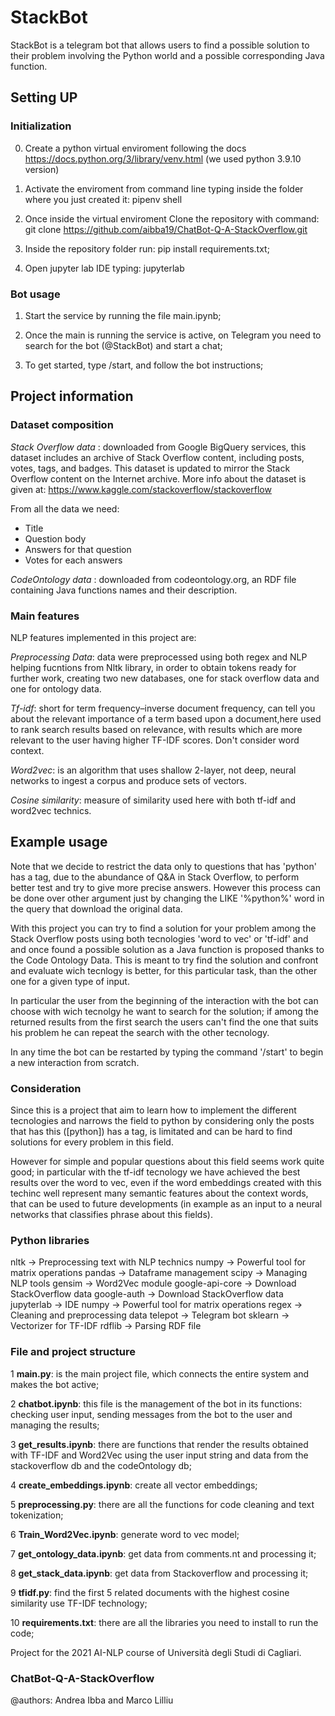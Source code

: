 # StackBot

StackBot is a telegram bot that allows users to find a possible solution to their problem involving the Python world and a possible corresponding Java function. 

## Setting UP 


### Initialization

0. Create a python virtual enviroment following the docs https://docs.python.org/3/library/venv.html (we used python 3.9.10 version)

1. Activate the enviroment from command line typing inside the folder where you just created it: pipenv shell

2. Once inside the virtual enviroment Clone the repository with command: git clone https://github.com/aibba19/ChatBot-Q-A-StackOverflow.git

3. Inside the repository folder run: pip install requirements.txt;

4. Open jupyter lab IDE typing: jupyterlab

### Bot usage 

1. Start the service by running the file main.ipynb;

2. Once the main is running the service is active, on Telegram you need to search for the bot (@StackBot) and start a chat;

3. To get started, type /start, and follow the bot instructions;


## Project information

### Dataset composition

*Stack Overflow data* : downloaded from Google BigQuery services, this dataset includes an archive of Stack Overflow content, including posts, votes, tags, and badges. This dataset is updated to mirror the Stack Overflow content on the Internet archive. More info about the dataset is given at: https://www.kaggle.com/stackoverflow/stackoverflow

From all the data we need:

* Title
* Question body
* Answers for that question
* Votes for each answers


*CodeOntology data* : downloaded from codeontology.org, an RDF file containing Java functions names and their description.

### Main  features
NLP features implemented in this project are:

*Preprocessing Data*: data were preprocessed using both regex and NLP helping fucntions from Nltk library, in order to obtain tokens ready for further work, creating two new databases, one for stack overflow data and one for ontology data.

*Tf-idf*: short for term frequency–inverse document frequency, can tell you about the relevant importance of a term based upon a document,here used to rank search results based on relevance, with results which are more relevant to the user having higher TF-IDF scores. Don't consider word context.

*Word2vec*: is an algorithm that uses shallow 2-layer, not deep, neural networks to ingest a corpus and produce sets of vectors.

*Cosine similarity*: measure of similarity used here with both tf-idf and word2vec technics.

## Example usage 

Note that we decide to restrict the data only to questions that has 'python' has a tag, due to the abundance of Q&A in Stack Overflow, to perform better test and try to give more precise answers. However this process can be done over other argument just by changing the LIKE '%python%' word in the query that download the original data.

With this project you can try to find a solution for your problem among the Stack Overflow posts using both tecnologies 'word to vec' or 'tf-idf' and and once found a possible solution as a Java function is proposed thanks to the Code Ontology Data. This is meant to try find the solution and confront and evaluate wich tecnlogy is better, for this particular task, than the other one for a given type of input.

In particular the user from the beginning of the interaction with the bot can choose with wich tecnolgy he want to search for the solution; if among the returned results from the first search the users can't find the one that suits his problem he can repeat the search with the other tecnology.

In any time the bot can be restarted by typing the command '/start' to begin a new interaction from scratch.

### Consideration 
Since this is a project that aim to learn how to implement the different tecnologies and narrows the field to python by considering only the posts that has this ([python]) has a tag, is limitated and can be hard to find solutions for every problem in this field.

However for simple and popular questions about this field seems work quite good; in particular with the tf-idf tecnology we have achieved the best results over the word to vec, even if the word embeddings created with this techinc well represent many semantic features about the context words, that can be used to future developments (in example as an input to a neural networks that classifies phrase about this fields).


### Python libraries

nltk &#x2192; Preprocessing text with NLP technics
numpy &#x2192; Powerful tool for matrix operations
pandas &#x2192; Dataframe management
scipy &#x2192; Managing NLP tools
gensim &#x2192; Word2Vec module
google-api-core &#x2192; Download StackOverflow data
google-auth &#x2192; Download StackOverflow data
jupyterlab &#x2192; IDE 
numpy &#x2192; Powerful tool for matrix operations
regex &#x2192; Cleaning and preprocessing data
telepot &#x2192; Telegram bot
sklearn &#x2192; Vectorizer for TF-IDF 
rdflib &#x2192; Parsing RDF file

### File and project structure

1 **main.py**: is the main project file, which connects the entire system and makes the bot active;

2 **chatbot.ipynb**: this file is the management of the bot in its functions: checking user input, sending messages from the bot to the user and managing the results;

3 **get_results.ipynb**: there are functions that render the results obtained with TF-IDF and Word2Vec using the user input string and data from the stackoverflow db and the codeOntology db;

4 **create_embeddings.ipynb**: create all vector embeddings;

5 **preprocessing.py**: there are all the functions for code cleaning and text tokenization;

6 **Train_Word2Vec.ipynb**: generate word to vec model;

7 **get_ontology_data.ipynb**: get data from comments.nt and processing it;

8 **get_stack_data.ipynb**: get data from Stackoverflow and processing it;

9 **tfidf.py**: find the first 5 related documents with the highest cosine similarity use TF-IDF technology;

10 **requirements.txt**: there are all the libraries you need to install to run the code;



Project for the 2021 AI-NLP course of Università degli Studi di Cagliari.

### ChatBot-Q-A-StackOverflow
@authors: Andrea Ibba and Marco Lilliu